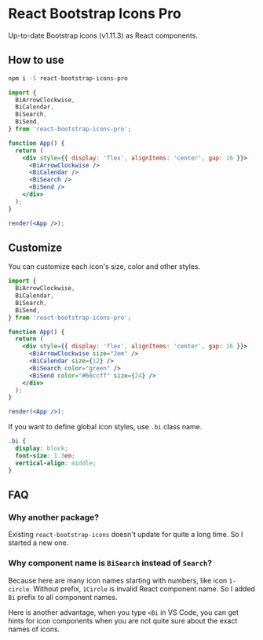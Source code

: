 # React Bootstrap Icons Pro

Up-to-date Bootstrap icons (v1.11.3) as React components.

## How to use

```bash
npm i -S react-bootstrap-icons-pro
```

```jsx
import {
  BiArrowClockwise,
  BiCalendar,
  BiSearch,
  BiSend,
} from 'react-bootstrap-icons-pro';

function App() {
  return (
    <div style={{ display: 'flex', alignItems: 'center', gap: 16 }}>
      <BiArrowClockwise />
      <BiCalendar />
      <BiSearch />
      <BiSend />
    </div>
  );
}

render(<App />);
```

## Customize

You can customize each icon's size, color and other styles.

```jsx
import {
  BiArrowClockwise,
  BiCalendar,
  BiSearch,
  BiSend,
} from 'react-bootstrap-icons-pro';

function App() {
  return (
    <div style={{ display: 'flex', alignItems: 'center', gap: 16 }}>
      <BiArrowClockwise size="2em" />
      <BiCalendar size={12} />
      <BiSearch color="green" />
      <BiSend color="#66ccff" size={24} />
    </div>
  );
}

render(<App />);
```

If you want to define global icon styles, use `.bi` class name.

```css
.bi {
  display: block;
  font-size: 1.3em;
  vertical-align: middle;
}
```

## FAQ

### Why another package?

Existing `react-bootstrap-icons` doesn't update for quite a long time. So I started a new one.

### Why component name is `BiSearch` instead of `Search`?

Because here are many icon names starting with numbers, like icon `1-circle`. Without prefix, `1Circle` is invalid React component name. So I added `Bi` prefix to all component names.

Here is another advantage, when you type `<Bi` in VS Code, you can get hints for icon components when you are not quite sure about the exact names of icons.
